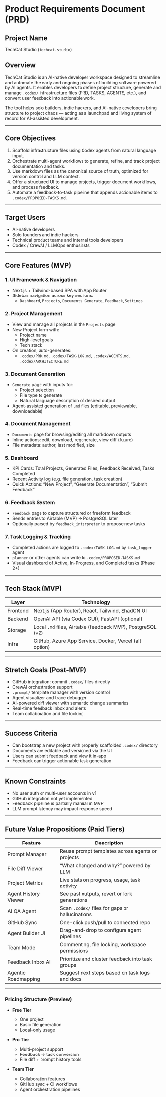# Product Requirements Document (PRD)

## Project Name
TechCat Studio (`techcat-studio`)

## Overview
TechCat Studio is an AI-native developer workspace designed to streamline and automate the early and ongoing phases of building software powered by AI agents. It enables developers to define project structure, generate and manage `.codex/` infrastructure files (PRD, TASKS, AGENTS, etc.), and convert user feedback into actionable work.

The tool helps solo builders, indie hackers, and AI-native developers bring structure to project chaos — acting as a launchpad and living system of record for AI-assisted development.

---

## Core Objectives

1. Scaffold infrastructure files using Codex agents from natural language input.
2. Orchestrate multi-agent workflows to generate, refine, and track project documentation and tasks.
3. Use markdown files as the canonical source of truth, optimized for version control and LLM context.
4. Offer a structured UI to manage projects, trigger document workflows, and process feedback.
5. Automate a feedback-to-task pipeline that appends actionable items to `.codex/PROPOSED-TASKS.md`.

---

## Target Users

- AI-native developers
- Solo founders and indie hackers
- Technical product teams and internal tools developers
- Codex / CrewAI / LLMOps enthusiasts

---

## Core Features (MVP)

### 1. UI Framework & Navigation

- Next.js + Tailwind-based SPA with App Router
- Sidebar navigation across key sections:
  - `Dashboard`, `Projects`, `Documents`, `Generate`, `Feedback`, `Settings`

### 2. Project Management

- View and manage all projects in the `Projects` page
- New Project form with:
  - Project name
  - High-level goals
  - Tech stack
- On creation, auto-generates:
  - `.codex/PRD.md`, `.codex/TASK-LOG.md`, `.codex/AGENTS.md`, `.codex/ARCHITECTURE.md`

### 3. Document Generation

- `Generate` page with inputs for:
  - Project selection
  - File type to generate
  - Natural language description of desired output
- Agent-assisted generation of `.md` files (editable, previewable, downloadable)

### 4. Document Management

- `Documents` page for browsing/editing all markdown outputs
- Inline actions: edit, download, regenerate, view diff (future)
- File metadata: author, last modified, size

### 5. Dashboard

- KPI Cards: Total Projects, Generated Files, Feedback Received, Tasks Completed
- Recent Activity log (e.g. file generation, task creation)
- Quick Actions: “New Project”, “Generate Documentation”, “Submit Feedback”

### 6. Feedback System

- `Feedback` page to capture structured or freeform feedback
- Sends entries to Airtable (MVP) → PostgreSQL later
- Optionally parsed by `feedback_interpreter` to propose new tasks

### 7. Task Logging & Tracking

- Completed actions are logged to `.codex/TASK-LOG.md` by `task_logger` agent
- `planner` or other agents can write to `.codex/PROPOSED-TASKS.md`
- Visual dashboard of Active, In-Progress, and Completed tasks (Phase 2+)

---

## Tech Stack (MVP)

| Layer     | Technology                     |
|-----------|--------------------------------|
| Frontend  | Next.js (App Router), React, Tailwind, ShadCN UI |
| Backend   | OpenAI API (via Codex GUI), FastAPI (optional) |
| Storage   | Local `.md` files, Airtable (feedback MVP), PostgreSQL (v2) |
| Infra     | GitHub, Azure App Service, Docker, Vercel (alt option) |

---

## Stretch Goals (Post-MVP)

- GitHub integration: commit `.codex/` files directly
- CrewAI orchestration support
- `.prompt/` template manager with version control
- Agent visualizer and trace debugger
- AI-powered diff viewer with semantic change summaries
- Real-time feedback inbox and alerts
- Team collaboration and file locking

---

## Success Criteria

- Can bootstrap a new project with properly scaffolded `.codex/` directory
- Documents are editable and versioned via the UI
- Users can submit feedback and view it in-app
- Feedback can trigger actionable task generation

---

## Known Constraints

- No user auth or multi-user accounts in v1
- GitHub integration not yet implemented
- Feedback pipeline is partially manual in MVP
- LLM prompt latency may impact response speed

---

## Future Value Propositions (Paid Tiers)

| Feature | Description |
|--------|-------------|
| Prompt Manager | Reuse prompt templates across agents or projects |
| File Diff Viewer | “What changed and why?” powered by LLM |
| Project Metrics | Live stats on progress, usage, task activity |
| Agent History Viewer | See past outputs, revert or fork generations |
| AI QA Agent | Scan `.codex/` files for gaps or hallucinations |
| GitHub Sync | One-click push/pull to connected repo |
| Agent Builder UI | Drag-and-drop to configure agent pipelines |
| Team Mode | Commenting, file locking, workspace permissions |
| Feedback Inbox AI | Prioritize and cluster feedback into task groups |
| Agentic Roadmapping | Suggest next steps based on task logs and docs |

---

### Pricing Structure (Preview)

- **Free Tier**
  - One project
  - Basic file generation
  - Local-only usage

- **Pro Tier**
  - Multi-project support
  - Feedback → task conversion
  - File diff + prompt history tools

- **Team Tier**
  - Collaboration features
  - GitHub sync + CI workflows
  - Agent orchestration pipelines
